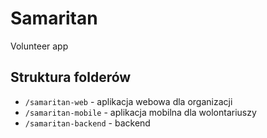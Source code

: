 # Samaritan
Volunteer app

## Struktura folderów
- `/samaritan-web` - aplikacja webowa dla organizacji
- `/samaritan-mobile` - aplikacja mobilna dla wolontariuszy
- `/samaritan-backend` - backend
